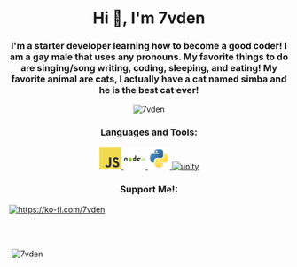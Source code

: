 <h1 align="center">Hi 👋, I'm 7vden</h1>
<h3 align="center">I'm a starter developer learning how to become a good coder! I am a gay male that uses any pronouns. My favorite things to do are singing/song writing, coding, sleeping, and eating! My favorite animal are cats, I actually have a cat named simba and he is the best cat ever!</h3>

<p align="center"> <img src="https://komarev.com/ghpvc/?username=7vden&label=Profile%20views&color=0e75b6&style=flat" alt="7vden" /> </p>

<h3 align="center">Languages and Tools:</h3>
<p align="center"> <a href="https://developer.mozilla.org/en-US/docs/Web/JavaScript" target="_blank" rel="noreferrer"> <img src="https://raw.githubusercontent.com/devicons/devicon/master/icons/javascript/javascript-original.svg" alt="javascript" width="40" height="40"/> </a> <a href="https://nodejs.org" target="_blank" rel="noreferrer"> <img src="https://raw.githubusercontent.com/devicons/devicon/master/icons/nodejs/nodejs-original-wordmark.svg" alt="nodejs" width="40" height="40"/> </a> <a href="https://www.python.org" target="_blank" rel="noreferrer"> <img src="https://raw.githubusercontent.com/devicons/devicon/master/icons/python/python-original.svg" alt="python" width="40" height="40"/> </a> <a href="https://unity.com/" target="_blank" rel="noreferrer"> <img src="https://www.vectorlogo.zone/logos/unity3d/unity3d-icon.svg" alt="unity" width="40" height="40"/> </a> </p>

<h3 align="center">Support Me!:</h3>
<p><a href="https://ko-fi.com/https://ko-fi.com/7vden"> <img align="center" src="https://cdn.ko-fi.com/cdn/kofi3.png?v=3" height="50" width="210" alt="https://ko-fi.com/7vden" /></a></p><br><br>

<p>&nbsp;<img align="center" src="https://github-readme-stats.vercel.app/api?username=7vden&show_icons=true&locale=en" alt="7vden" /></p>

